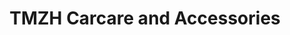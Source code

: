 ---
title: "TMZH Carcare and Accessories"
url: /bacoor/tmzh-carcare-and-accessories/
shop: Autowerkstatt
---